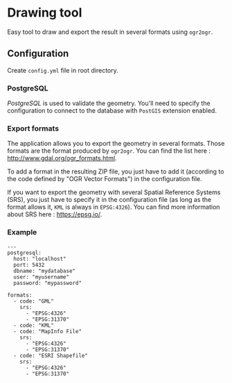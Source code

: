 # Drawing tool

Easy tool to draw and export the result in several formats using `ogr2ogr`.

## Configuration

Create `config.yml` file in root directory.

### PostgreSQL

*PostgreSQL* is used to validate the geometry. You'll need to specify the configuration to connect to the database with `PostGIS` extension enabled.

### Export formats

The application allows you to export the geometry in several formats. Those formats are the format produced by `ogr2ogr`. You can find the list here : <http://www.gdal.org/ogr_formats.html>.

To add a format in the resulting ZIP file, you just have to add it (according to the code defined by "OGR Vector Formats") in the configuration file.

If you want to export the geometry with several Spatial Reference Systems (SRS), you just have to specify it in the configuration file (as long as the format allows it, `KML` is always in `EPSG:4326`). You can find more information about SRS here : <https://epsg.io/>.

### Example

```
---
postgresql:
  host: "localhost"
  port: 5432
  dbname: "mydatabase"
  user: "myusername"
  password: "mypassword"

formats:
  - code: "GML"
    srs:
      - "EPSG:4326"
      - "EPSG:31370"
  - code: "KML"
  - code: "MapInfo File"
    srs:
      - "EPSG:4326"
      - "EPSG:31370"
  - code: "ESRI Shapefile"
    srs:
      - "EPSG:4326"
      - "EPSG:31370"
```
